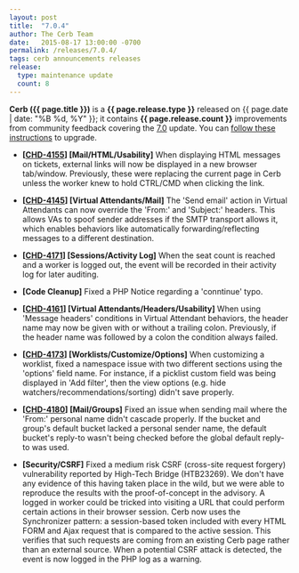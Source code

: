 ```yaml
---
layout: post
title:  "7.0.4"
author: The Cerb Team
date:   2015-08-17 13:00:00 -0700
permalink: /releases/7.0.4/
tags: cerb announcements releases
release:
  type: maintenance update
  count: 8
---
```


**Cerb ({{ page.title }})** is a **{{ page.release.type }}** released on {{ page.date | date: "%B %d, %Y" }}; it contains **{{ page.release.count }}** improvements from community feedback covering the [7.0](/releases/7.0/) update. You can [follow these instructions](/docs/upgrading/) to upgrade.

* **[[CHD-4155](http://wgmdev.atlassian.net/browse/CHD-4155)] [Mail/HTML/Usability]** When displaying HTML messages on tickets, external links will now be displayed in a new browser tab/window. Previously, these were replacing the current page in Cerb unless the worker knew to hold CTRL/CMD when clicking the link.

* **[[CHD-4145](http://wgmdev.atlassian.net/browse/CHD-4145)] [Virtual Attendants/Mail]** The 'Send email' action in Virtual Attendants can now override the 'From:' and 'Subject:' headers. This allows VAs to spoof sender addresses if the SMTP transport allows it, which enables behaviors like automatically forwarding/reflecting messages to a different destination.

* **[[CHD-4171](http://wgmdev.atlassian.net/browse/CHD-4171)] [Sessions/Activity Log]** When the seat count is reached and a worker is logged out, the event will be recorded in their activity log for later auditing.

* **[Code Cleanup]** Fixed a PHP Notice regarding a 'conntinue' typo.

* **[[CHD-4161](http://wgmdev.atlassian.net/browse/CHD-4161)] [Virtual Attendants/Headers/Usability]** When using 'Message headers' conditions in Virtual Attendant behaviors, the header name may now be given with or without a trailing colon. Previously, if the header name was followed by a colon the condition always failed.

* **[[CHD-4173](http://wgmdev.atlassian.net/browse/CHD-4173)] [Worklists/Customize/Options]** When customizing a worklist, fixed a namespace issue with two different sections using the 'options' field name. For instance, if a picklist custom field was being displayed in 'Add filter', then the view options (e.g. hide watchers/recommendations/sorting) didn't save properly.

* **[[CHD-4180](http://wgmdev.atlassian.net/browse/CHD-4180)] [Mail/Groups]** Fixed an issue when sending mail where the 'From:' personal name didn't cascade properly. If the bucket and group's default bucket lacked a personal sender name, the default bucket's reply-to wasn't being checked before the global default reply-to was used.

* **[Security/CSRF]** Fixed a medium risk CSRF (cross-site request forgery) vulnerability reported by High-Tech Bridge (HTB23269). We don't have any evidence of this having taken place in the wild, but we were able to reproduce the results with the proof-of-concept in the advisory. A logged in worker could be tricked into visiting a URL that could perform certain actions in their browser session. Cerb now uses the Synchronizer pattern: a session-based token included with every HTML FORM and Ajax request that is compared to the active session. This verifies that such requests are coming from an existing Cerb page rather than an external source. When a potential CSRF attack is detected, the event is now logged in the PHP log as a warning.